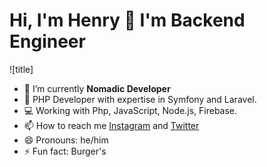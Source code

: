 # Hi, I'm Henry 👋 I'm Backend Engineer

![title]

- 🔭 I’m currently **Nomadic Developer**
- 🌱 PHP Developer with expertise in Symfony and Laravel.
- :computer: Working with Php, JavaScript, Node.js, Firebase.
- 📫 How to reach me [Instagram](https://www.instagram.com/hvallenilla/) and [Twitter](https://www.twitter.com/hvallenilla/)
- 😄 Pronouns: he/him
- ⚡ Fun fact: Burger's

<!-- 👯 I’m looking to collaborate on ...
> 🤔 I’m looking for help with ...
> 💬 Ask me about ... -->

